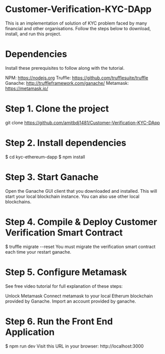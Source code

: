 # Customer-Verification-KYC-DApp

This is an implementation of solution of KYC problem faced by many financial and other organisations.
Follow the steps below to download, install, and run this project.

# Dependencies
Install these prerequisites to follow along with the tutorial. 

NPM: https://nodejs.org
Truffle: https://github.com/trufflesuite/truffle
Ganache: http://truffleframework.com/ganache/
Metamask: https://metamask.io/
# Step 1. Clone the project
git clone https://github.com/amitbdj1481/Customer-Verification-KYC-DApp

# Step 2. Install dependencies
$ cd kyc-ethereum-dapp
$ npm install
# Step 3. Start Ganache
Open the Ganache GUI client that you downloaded and installed. This will start your local blockchain instance. You can also use other local blockchains.

# Step 4. Compile & Deploy Customer Verification Smart Contract
$ truffle migrate --reset You must migrate the verification smart contract each time your restart ganache.

# Step 5. Configure Metamask
See free video tutorial for full explanation of these steps:

Unlock Metamask
Connect metamask to your local Etherum blockchain provided by Ganache.
Import an account provided by ganache.
# Step 6. Run the Front End Application
$ npm run dev Visit this URL in your browser: http://localhost:3000
